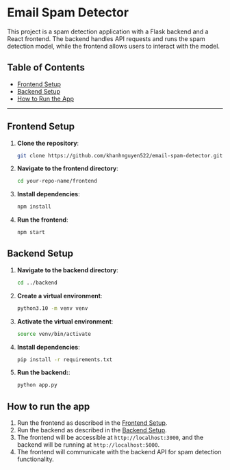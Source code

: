 # Email Spam Detector

This project is a spam detection application with a Flask backend and a React frontend. The backend handles API requests and runs the spam detection model, while the frontend allows users to interact with the model.

## Table of Contents

- [Frontend Setup](#frontend-setup)
- [Backend Setup](#backend-setup)
- [How to Run the App](#how-to-run-the-app)

---

## Frontend Setup

1. **Clone the repository**:
   ```bash
   git clone https://github.com/khanhnguyen522/email-spam-detector.git

1. **Navigate to the frontend directory**:
   ```bash
   cd your-repo-name/frontend

1. **Install dependencies**:
   ```bash
   npm install

1. **Run the frontend**:
   ```bash
   npm start

## Backend Setup

1. **Navigate to the backend directory**:
   ```bash
   cd ../backend


1. **Create a virtual environment**:
   ```bash
   python3.10 -m venv venv


1. **Activate the virtual environment**:
   ```bash
   source venv/bin/activate


1. **Install dependencies**:
   ```bash
   pip install -r requirements.txt

1. **Run the backend:**:
   ```bash
   python app.py

## How to run the app

1. Run the frontend as described in the [Frontend Setup](#frontend-setup).
2. Run the backend as described in the [Backend Setup](#backend-setup).
3. The frontend will be accessible at `http://localhost:3000`, and the backend will be running at `http://localhost:5000`.
4. The frontend will communicate with the backend API for spam detection functionality.

